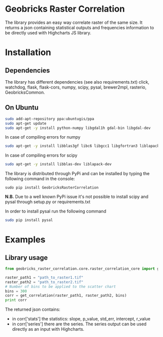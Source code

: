 Geobricks Raster Correlation
====================

The library provides an easy way correlate raster of the same size. It returns a json containing statistical outputs and frequencies information to be directly used with Highcharts JS library.

# Installation

## Dependencies

The library has different dependencies (see also requirements.txt) click, watchdog, flask, flask-cors, numpy, scipy, pysal, brewer2mpl, rasterio, GeobricksCommon.

## On Ubuntu

```bash
sudo add-apt-repository ppa:ubuntugis/ppa
sudo apt-get update
sudo apt-get -y install python-numpy libgdal1h gdal-bin libgdal-dev
```

In case of compiling errors for numpy
```bash
sudo apt-get -y install libblas3gf libc6 libgcc1 libgfortran3 liblapack3gf libstdc++6 build-essential gfortran python-all-dev libatlas-base-dev python-dev
```

In case of compiling errors for scipy
```bash
sudo apt-get -y install libblas-dev liblapack-dev
```

The library is distributed through PyPi and can be installed by typing the following command in the console:
```
sudo pip install GeobricksRasterCorrelation
```

**N.B.** Due to a well known PyPi issue it's not possible to install scipy and pysal through setup.py or requirements.txt 

In order to install pysal run the following command
```bash
sudo pip install pysal
```

# Examples

## Library usage

```python
from geobricks_raster_correlation.core.raster_correlation_core import get_correlation

raster_path1 = "path_to_raster1.tif"
raster_path2 = "path_to_raster2.tif"
# Number of bins to be applied to the scatter chart
bins = 300
corr = get_correlation(raster_path1, raster_path2, bins)
print corr
```

The returned json contains:
 
 * in corr['stats'] the statistics: slope, p_value, std_err, intercept, r_value
 * in corr['series'] there are the series. The series output can be used directly as an input with Highcharts. 
